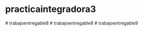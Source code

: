 
# practicaintegradora3
#   t r a b a j o e n t r e g a b l e 8  
 #   t r a b a j o e n t r e g a b l e 8  
 #   t r a b a j o e n t r e g a b l e 9  
 